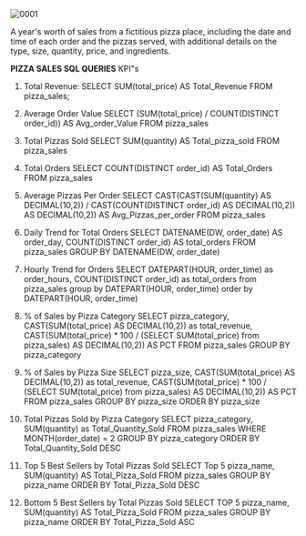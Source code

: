 
![0001](https://github.com/antonionunnally/SQL/assets/97487571/67c4ba30-fc21-4708-8d7d-99a67de01d22)


A year's worth of sales from a fictitious pizza place, including the date and time of each order and the pizzas served, with additional details on the type, size, quantity, price, and ingredients.

**PIZZA SALES SQL QUERIES**
KPI"s
1. Total Revenue:
SELECT SUM(total_price) AS Total_Revenue FROM pizza_sales;

2. Average Order Value
SELECT (SUM(total_price) / COUNT(DISTINCT order_id)) AS Avg_order_Value FROM pizza_sales

3. Total Pizzas Sold
SELECT SUM(quantity) AS Total_pizza_sold FROM pizza_sales

4. Total Orders
SELECT COUNT(DISTINCT order_id) AS Total_Orders FROM pizza_sales

5. Average Pizzas Per Order
SELECT CAST(CAST(SUM(quantity) AS DECIMAL(10,2)) / 
CAST(COUNT(DISTINCT order_id) AS DECIMAL(10,2)) AS DECIMAL(10,2))
AS Avg_Pizzas_per_order
FROM pizza_sales

6. Daily Trend for Total Orders
SELECT DATENAME(DW, order_date) AS order_day, COUNT(DISTINCT order_id) AS total_orders 
FROM pizza_sales
GROUP BY DATENAME(DW, order_date)

7. Hourly Trend for Orders
SELECT DATEPART(HOUR, order_time) as order_hours, COUNT(DISTINCT order_id) as total_orders
from pizza_sales
group by DATEPART(HOUR, order_time)
order by DATEPART(HOUR, order_time)

8. % of Sales by Pizza Category
SELECT pizza_category, CAST(SUM(total_price) AS DECIMAL(10,2)) as total_revenue,
CAST(SUM(total_price) * 100 / (SELECT SUM(total_price) from pizza_sales) AS DECIMAL(10,2)) AS PCT
FROM pizza_sales
GROUP BY pizza_category

9. % of Sales by Pizza Size
SELECT pizza_size, CAST(SUM(total_price) AS DECIMAL(10,2)) as total_revenue,
CAST(SUM(total_price) * 100 / (SELECT SUM(total_price) from pizza_sales) AS DECIMAL(10,2)) AS PCT
FROM pizza_sales
GROUP BY pizza_size
ORDER BY pizza_size


10. Total Pizzas Sold by Pizza Category
SELECT pizza_category, SUM(quantity) as Total_Quantity_Sold
FROM pizza_sales
WHERE MONTH(order_date) = 2
GROUP BY pizza_category
ORDER BY Total_Quantity_Sold DESC

11. Top 5 Best Sellers by Total Pizzas Sold
SELECT Top 5 pizza_name, SUM(quantity) AS Total_Pizza_Sold
FROM pizza_sales
GROUP BY pizza_name
ORDER BY Total_Pizza_Sold DESC

12. Bottom 5 Best Sellers by Total Pizzas Sold
SELECT TOP 5 pizza_name, SUM(quantity) AS Total_Pizza_Sold
FROM pizza_sales
GROUP BY pizza_name
ORDER BY Total_Pizza_Sold ASC


